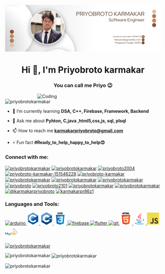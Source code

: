 ![logo](https://github.com/PRIYOBROTOKARMAKAR/PRIYOBROTOKARMAKAR/blob/main/White%20and%20Gray%20Simple%20Business%20LinkedIn%20Article%20Cover%20Image.png)


<h1 align="center">Hi 👋, I'm Priyobroto karmakar</h1>
<h3 align="center">You can call me Priyo 😉</h3>

<img align="right" alt="Coding" width="400" src="https://i.ibb.co/Mkjg2y8/122.gif">

<p align="left"> <img src="https://komarev.com/ghpvc/?username=priyobrotokarmakar&label=Profile%20views&color=0e75b6&style=plastic" alt="priyobrotokarmakar" /> </p>



- 🌱 I’m currently learning **DSA, C++, Firebase, Framework, Backend**

- 💬 Ask me about **Pyhton, C,java ,html5,css,js, sql, plsql**

- 📫 How to reach me **karmakarpriyobroto@gmail.com**

- ⚡ Fun fact **#Ready_to_help_happy_to_help😊**

<h3 align="left">Connect with me:</h3>
<p align="left">
<a href="https://codepen.io/priyobrotokarmakar" target="blank"><img align="center" src="https://raw.githubusercontent.com/rahuldkjain/github-profile-readme-generator/master/src/images/icons/Social/codepen.svg" alt="priyobrotokarmakar" height="30" width="40" /></a>
<a href="https://dev.to/priyobrotokarmakar" target="blank"><img align="center" src="https://raw.githubusercontent.com/rahuldkjain/github-profile-readme-generator/master/src/images/icons/Social/devto.svg" alt="priyobrotokarmakar" height="30" width="40" /></a>
<a href="https://twitter.com/priyobroto2004" target="blank"><img align="center" src="https://raw.githubusercontent.com/rahuldkjain/github-profile-readme-generator/master/src/images/icons/Social/twitter.svg" alt="priyobroto2004" height="30" width="40" /></a>
<a href="https://linkedin.com/in/priyobroto-karmakar-151546228" target="blank"><img align="center" src="https://raw.githubusercontent.com/rahuldkjain/github-profile-readme-generator/master/src/images/icons/Social/linked-in-alt.svg" alt="priyobroto-karmakar-151546228" height="30" width="40" /></a>
<a href="https://stackoverflow.com/users/22209383/priyobroto-karmakar" target="blank"><img align="center" src="https://raw.githubusercontent.com/rahuldkjain/github-profile-readme-generator/master/src/images/icons/Social/stack-overflow.svg" alt="priyobroto-karmakar" height="30" width="40" /></a>
<a href="https://codesandbox.com/priyobrotokarmakar" target="blank"><img align="center" src="https://raw.githubusercontent.com/rahuldkjain/github-profile-readme-generator/master/src/images/icons/Social/codesandbox.svg" alt="priyobrotokarmakar" height="30" width="40" /></a>
<a href="https://kaggle.com/priyobrotokarmakar" target="blank"><img align="center" src="https://raw.githubusercontent.com/rahuldkjain/github-profile-readme-generator/master/src/images/icons/Social/kaggle.svg" alt="priyobrotokarmakar" height="30" width="40" /></a>
<a href="https://dribbble.com/priyobrotokarmakar" target="blank"><img align="center" src="https://raw.githubusercontent.com/rahuldkjain/github-profile-readme-generator/master/src/images/icons/Social/dribbble.svg" alt="priyobrotokarmakar" height="30" width="40" /></a>
<a href="https://www.codechef.com/users/priyobroto" target="blank"><img align="center" src="https://cdn.jsdelivr.net/npm/simple-icons@3.1.0/icons/codechef.svg" alt="priyobroto" height="30" width="40" /></a>
<a href="https://www.hackerrank.com/priyobroto2101" target="blank"><img align="center" src="https://raw.githubusercontent.com/rahuldkjain/github-profile-readme-generator/master/src/images/icons/Social/hackerrank.svg" alt="priyobroto2101" height="30" width="40" /></a>
<a href="https://codeforces.com/profile/priyobrotokarmakar" target="blank"><img align="center" src="https://raw.githubusercontent.com/rahuldkjain/github-profile-readme-generator/master/src/images/icons/Social/codeforces.svg" alt="priyobrotokarmakar" height="30" width="40" /></a>
<a href="https://www.leetcode.com/priyobrotokarmakar" target="blank"><img align="center" src="https://raw.githubusercontent.com/rahuldkjain/github-profile-readme-generator/master/src/images/icons/Social/leet-code.svg" alt="priyobrotokarmakar" height="30" width="40" /></a>
<a href="https://www.hackerearth.com/@karmakarpriyobroto" target="blank"><img align="center" src="https://raw.githubusercontent.com/rahuldkjain/github-profile-readme-generator/master/src/images/icons/Social/hackerearth.svg" alt="@karmakarpriyobroto" height="30" width="40" /></a>
<a href="https://auth.geeksforgeeks.org/user/karmakarpr86z1" target="blank"><img align="center" src="https://raw.githubusercontent.com/rahuldkjain/github-profile-readme-generator/master/src/images/icons/Social/geeks-for-geeks.svg" alt="karmakarpr86z1" height="30" width="40" /></a>
</p>

<h3 align="left">Languages and Tools:</h3>
<p align="left"> <a href="https://www.arduino.cc/" target="_blank" rel="noreferrer"> <img src="https://cdn.worldvectorlogo.com/logos/arduino-1.svg" alt="arduino" width="40" height="40"/> </a> <a href="https://www.cprogramming.com/" target="_blank" rel="noreferrer"> <img src="https://raw.githubusercontent.com/devicons/devicon/master/icons/c/c-original.svg" alt="c" width="40" height="40"/> </a> <a href="https://www.w3schools.com/cpp/" target="_blank" rel="noreferrer"> <img src="https://raw.githubusercontent.com/devicons/devicon/master/icons/cplusplus/cplusplus-original.svg" alt="cplusplus" width="40" height="40"/> </a> <a href="https://www.w3schools.com/css/" target="_blank" rel="noreferrer"> <img src="https://raw.githubusercontent.com/devicons/devicon/master/icons/css3/css3-original-wordmark.svg" alt="css3" width="40" height="40"/> </a> <a href="https://firebase.google.com/" target="_blank" rel="noreferrer"> <img src="https://www.vectorlogo.zone/logos/firebase/firebase-icon.svg" alt="firebase" width="40" height="40"/> </a> <a href="https://flutter.dev" target="_blank" rel="noreferrer"> <img src="https://www.vectorlogo.zone/logos/flutterio/flutterio-icon.svg" alt="flutter" width="40" height="40"/> </a> <a href="https://git-scm.com/" target="_blank" rel="noreferrer"> <img src="https://www.vectorlogo.zone/logos/git-scm/git-scm-icon.svg" alt="git" width="40" height="40"/> </a> <a href="https://www.w3.org/html/" target="_blank" rel="noreferrer"> <img src="https://raw.githubusercontent.com/devicons/devicon/master/icons/html5/html5-original-wordmark.svg" alt="html5" width="40" height="40"/> </a> <a href="https://www.java.com" target="_blank" rel="noreferrer"> <img src="https://raw.githubusercontent.com/devicons/devicon/master/icons/java/java-original.svg" alt="java" width="40" height="40"/> </a> <a href="https://developer.mozilla.org/en-US/docs/Web/JavaScript" target="_blank" rel="noreferrer"> <img src="https://raw.githubusercontent.com/devicons/devicon/master/icons/javascript/javascript-original.svg" alt="javascript" width="40" height="40"/> </a> <a href="https://www.mysql.com/" target="_blank" rel="noreferrer"> <img src="https://raw.githubusercontent.com/devicons/devicon/master/icons/mysql/mysql-original-wordmark.svg" alt="mysql" width="40" height="40"/> </a> </p>


<p align="left"> <a href="https://github.com/ryo-ma/github-profile-trophy"><img src="https://github-profile-trophy.vercel.app/?username=priyobrotokarmakar" alt="priyobrotokarmakar" /></a> </p>

<p><img align="left" src="https://github-readme-stats.vercel.app/api/top-langs?username=priyobrotokarmakar&show_icons=true&locale=en&layout=compact" alt="priyobrotokarmakar" /></p>

<p>&nbsp;<img align="center" src="https://github-readme-stats.vercel.app/api?username=priyobrotokarmakar&show_icons=true&locale=en" alt="priyobrotokarmakar" /></p>

<p><img align="center" src="https://github-readme-streak-stats.herokuapp.com/?user=priyobrotokarmakar&" alt="priyobrotokarmakar" /></p>
